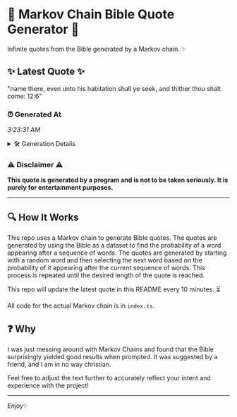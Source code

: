 # 📖 Markov Chain Bible Quote Generator 📖

Infinite quotes from the Bible generated by a Markov chain. ✨

## ✨ Latest Quote ✨
"name there, even unto his habitation shall ye seek, and thither thou shalt come: 12:6"

### ⏰ Generated At
*3:23:31 AM*

<details>
    <summary>🛠️ Generation Details</summary>
    <p>
        <strong>🌱 Seed:</strong> name<br>
        <strong>🔄 Iterations:</strong> 14<br>
        <strong>📜 Context History:</strong><br>[ name ]: there,<br>[ name, there, ]: even<br>[ name, there,, even ]: unto<br>[ name, there,, even, unto ]: his<br>[ name, there,, even, unto, his ]: habitation<br>[ name, there,, even, unto, his, habitation ]: shall<br>[ there,, even, unto, his, habitation, shall ]: ye<br>[ even, unto, his, habitation, shall, ye ]: seek,<br>[ unto, his, habitation, shall, ye, seek, ]: and<br>[ his, habitation, shall, ye, seek,, and ]: thither<br>[ habitation, shall, ye, seek,, and, thither ]: thou<br>[ shall, ye, seek,, and, thither, thou ]: shalt<br>[ ye, seek,, and, thither, thou, shalt ]: come:<br>[ seek,, and, thither, thou, shalt, come: ]: 12:6<br>
    </p>
</details>

### ⚠️ Disclaimer ⚠️
**This quote is generated by a program and is not to be taken seriously. It is purely for entertainment purposes.**

---

## 🔍 How It Works

This repo uses a Markov chain to generate Bible quotes. The quotes are generated by using the Bible as a dataset to find the probability of a word appearing after a sequence of words. The quotes are generated by starting with a random word and then selecting the next word based on the probability of it appearing after the current sequence of words. This process is repeated until the desired length of the quote is reached.

This repo will update the latest quote in this README every 10 minutes. ⏳

All code for the actual Markov chain is in `index.ts`.

## ❓ Why

I was just messing around with Markov Chains and found that the Bible surprisingly yielded good results when prompted. 
It was suggested by a friend, and I am in no way christian.

Feel free to adjust the text further to accurately reflect your intent and experience with the project!

---

*Enjoy*✨
